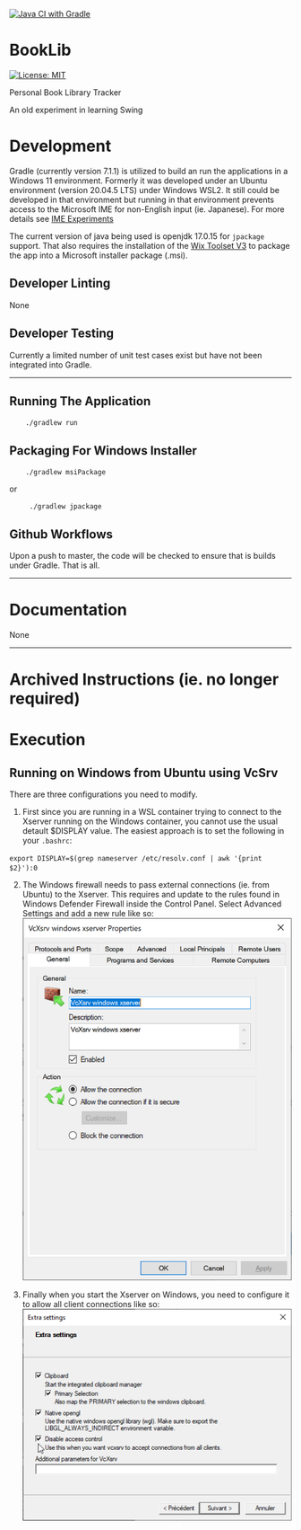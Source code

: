 [![Java CI with Gradle](https://github.com/freeamac/BookLib/actions/workflows/gradle.yml/badge.svg)](https://github.com/freeamac/BookLib/actions/workflows/gradle.yml)

# BookLib
 [![License: MIT](https://img.shields.io/badge/License-MIT-yellow.svg)](https://opensource.org/licenses/MIT)
 
Personal Book Library Tracker

An old experiment in learning Swing

# Development

Gradle (currently version 7.1.1) is utilized to build an run the applications in a Windows 11 environment.
Formerly it was developed under an Ubuntu environment (version 20.04.5 LTS) under Windows WSL2. It still
could be developed in that environment but running in that environment prevents access to the Microsoft
IME for non-English input (ie. Japanese). For more details see [IME Experiments](docs/ime_experiments/README.md)

The current version of java being used is openjdk 17.0.15 for `jpackage` support. That also requires the installation of the [Wix Toolset V3](https://github.com/wixtoolset/wix3/releases) to package the app into a Microsoft installer package (.msi).


## Developer Linting

None

## Developer Testing

Currently a limited number of unit test cases exist but have not been integrated into Gradle.

---



## Running The Application

```
    ./gradlew run
```

## Packaging For Windows Installer

```
    ./gradlew msiPackage
```
or
```
     ./gradlew jpackage
```

## Github Workflows

Upon a push to master, the code will be checked to ensure that is builds under Gradle. That is all.

---

# Documentation

None

---
# Archived Instructions (ie. no longer required)

# Execution

## Running on Windows from Ubuntu using VcSrv

There are three configurations you need to modify. 

1. First since you are running in a WSL container trying to connect to the Xserver
running on the Windows container, you cannot use the usual detault $DISPLAY value.
The easiest approach is to set the following in your `.bashrc`:

`export DISPLAY=$(grep nameserver /etc/resolv.conf | awk '{print $2}'):0`

2. The Windows firewall needs to pass external connections (ie. from Ubuntu) to the Xserver. 
This requires and update to the rules found in Windows Defender Firewall inside the Control Panel.
Select Advanced Settings and add a new rule like so:   
![Xserver Firewall Rule](docs/images/FirewallRule.png)

3. Finally when you start the Xserver on Windows, you need to configure it to allow all client
connections like so:  
![Xserver allow all client connections](docs/images/XserverPerms.png)
